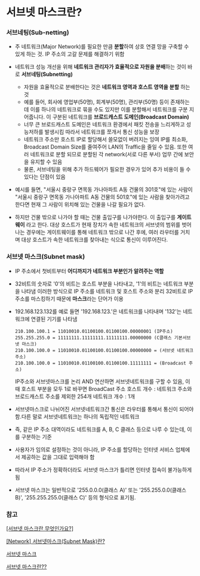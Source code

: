 # 서브넷 마스크란?

### 서브네팅(Sub-netting)

- 주 네트워크(Major Network)를 필요한 만큼 **분할**하여 상호 연결 망을 구축할 수 있게 하는 것. IP 주소의 고갈 문제를 해결하기 위함
- 네트워크 성능 개선을 위해 **네트워크 관리자가 효율적으로 자원을 분배**하는 것이 바로 **서브네팅(Subnetting)**
  - 자원을 효율적으로 분배한다는 것은 **네트워크 영역과 호스트 영역을 분할** 하는 것
  - 예를 들어, 회사에 영업부(50명), 회계부(50명), 관리부(50명) 등이 존재하는데 이를 하나의 네트워크로 묶을 수도 있지만 이를 분할해서 네트워크를 구분 지어줍니다. 이 구분된 네트워크를 **브로드캐스트 도메인(Broadcast Domain)**
  - 너무 큰 브로드캐스트 도메인은 네트워크 환경에서 패킷 전송을 느리게하고 성능저하를 발생시킴
    따라서 네트워크를 쪼개서 통신 성능을 보장
  - 네트워크 주소만 호스트 IP로 할당해서 쓸모없이 버려지는 잉여 IP를 최소화, Broadcast Domain Size를 줄여주어 LAN의 Traffic을 줄일 수 있음. 또한 여러 네트워크로 분할 되므로 분할된 각 network(서로 다른 부서) 업무 간에 보안을 유지할 수 있음
  - 물론, 서브네팅을 위해 추가 하드웨어가 필요한 경우가 있어 추가 비용이 들 수 있다는 단점이 있음

- 예시를 들면, "서울시 중랑구 면목동 가나아파트 A동 건물의 301호"에 있는 사람이 "서울시 중랑구 면목동 가나아파트 A동 건물의 501호"에 있는 사람을 찾아가려고 한다면 현재 그 사람이 위치해 있는 건물을 나갈 필요가 없다.
- 하지만 건물 밖으로 나가야 할 때는 건물 출입구를 나가야한다. 이 출입구를 **게이트웨이** 라고 한다. 
  대상 호스트가 현재 장치가 속한 네트워크의 서브넷의 범위를 벗어나는 경우에는 게이트웨이를 통해 네트워크 밖으로 나간 후에, 여러 라우터를 거치며 대상 호스트가 속한 네트워크를 찾아내는 식으로 통신이 이루어진다.



### 서브넷 마스크(Subnet mask)

- IP 주소에서 첫비트부터 **어디까지가 네트워크 부분인가 알려주는 역할**

- 32비트의 숫자로 '0'의 비트는 호스트 부분을 나타내고, '1'의 비트는 네트워크 부분을 나타냄
  이러한 방식으로 IP 주소를 네트워크 및 호스트 주소와 분리
  32비트로 IP 주소를 마스킹하기 때문에 **마스크**라는 단어가 이용

- 192.168.123.132를 예로 들면 '192.168.123.'은 네트워크를  나타내며 '132'는 네트워크에 연결된 기기를 나타냄

  ```
  210.100.100.1 = 11010010.01100100.01100100.00000001 (IP주소)
  255.255.255.0 = 11111111.11111111.11111111.00000000 (C클래스 기본서브넷 마스크)
  210.100.100.0 = 11010010.01100100.01100100.00000000 = (서브넷 네트워크 주소)
  210.100.100.0 = 11010010.01100100.01100100.11111111 = (Broadcast 주소)
  ```

  IP주소와 서브넷마스크를 논리 AND 연산하면 서브넷네트워크를 구할 수 있음, 이때 호스트 부분을 모두 1로 바꾸면 BroadCast 주소
  호스트 개수 : 네트워크 주소와 브로드캐스트 주소를 제외한 254개
  네트워크 개수 : 1개

- 서브넷마스크로 나뉘어진 서브넷네트워크간 통신은 라우터를 통해서 통신이 되어야 함.다른 말로 서브넷네트워크는 하나의 독립적인 네트워크

- 즉, 같은 IP 주소 대역이라도 네트워크를 A, B, C 클래스 등으로 나루 수 있는데, 이를 구분하는 기준
- 사용자가 임의로 설정하는 것이 아니라, IP 주소를 할당하는 인터넷 서비스 업체에서 제공하는 값을 그대로 입력해야 함
- 따라서 IP 주소가 정확하더라도 서브넷 마스크가 틀리면 인터넷 접속이 불가능하게 됨
- 서브넷 마스크는 일반적으로 '255.0.0.0(클래스 A)' 또는 '255.255.0.0(클래스 B)', '255.255.255.0(클래스 C)' 등의 형식으로 표기됨.



### 참고

[[서브넷 마스크란 무엇인가요?]](https://nordvpn.com/ko/blog/what-is-subnet-mask/)

[[Network] 서브넷마스크(Subnet Mask)란?](https://limkydev.tistory.com/166)

[서브넷 마스크](https://namu.wiki/w/%EC%84%9C%EB%B8%8C%EB%84%B7%20%EB%A7%88%EC%8A%A4%ED%81%AC)

[서브넷 마스크란??](https://blog.daum.net/hellstar/23)

